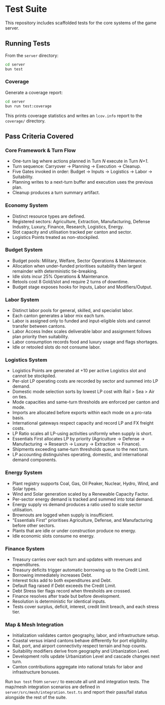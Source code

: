 # Test Suite

This repository includes scaffolded tests for the core systems of the game server.

## Running Tests

From the `server` directory:

```bash
cd server
bun test
```

### Coverage

Generate a coverage report:

```bash
cd server
bun run test:coverage
```

This prints coverage statistics and writes an `lcov.info` report to the `coverage/` directory.

## Pass Criteria Covered

### Core Framework & Turn Flow
- One-turn lag where actions planned in Turn *N* execute in Turn *N+1*.
- Turn sequence: Carryover → Planning → Execution → Cleanup.
- Five Gates invoked in order: Budget → Inputs → Logistics → Labor → Suitability.
- Planning writes to a next-turn buffer and execution uses the previous plan.
- Cleanup produces a turn summary artifact.

### Economy System
- Distinct resource types are defined.
- Registered sectors: Agriculture, Extraction, Manufacturing, Defense Industry, Luxury, Finance, Research, Logistics, Energy.
- Slot capacity and utilisation tracked per canton and sector.
- Logistics Points treated as non-stockpiled.

### Budget System
- Budget pools: Military, Welfare, Sector Operations & Maintenance.
- Allocation when under-funded prioritises suitability then largest remainder with deterministic tie-breaking.
- Idle slots incur 25% Operations & Maintenance.
- Retools cost 8 Gold/slot and require 2 turns of downtime.
- Budget stage exposes hooks for Inputs, Labor and Modifiers/Output.

### Labor System
- Distinct labor pools for general, skilled, and specialist labor.
- Each canton generates a labor mix each turn.
- Labor is assigned only to funded and input-eligible slots and cannot transfer between cantons.
- Labor Access Index scales deliverable labor and assignment follows plan priority then suitability.
- Labor consumption records food and luxury usage and flags shortages.
- Idle or retooled slots do not consume labor.

### Logistics System
- Logistics Points are generated at +10 per active Logistics slot and cannot be stockpiled.
- Per-slot LP operating costs are recorded by sector and summed into LP demand.
- Domestic mode selection sorts by lowest LP cost with Rail > Sea > Air on ties.
- Mode capacities and same-turn thresholds are enforced per canton and mode.
- Imports are allocated before exports within each mode on a pro-rata basis.
- International gateways respect capacity and record LP and FX freight costs.
- LP Ratio scales all LP-using activities uniformly when supply is short.
- Essentials First allocates LP by priority (Agriculture → Defense → Manufacturing → Research → Luxury → Extraction → Finance).
- Shipments exceeding same-turn thresholds queue to the next turn.
- LP accounting distinguishes operating, domestic, and international demand components.

### Energy System
- Plant registry supports Coal, Gas, Oil Peaker, Nuclear, Hydro, Wind, and Solar types.
- Wind and Solar generation scaled by a Renewable Capacity Factor.
- Per-sector energy demand is tracked and summed into total demand.
- Energy supply vs demand produces a ratio used to scale sector utilisation.
- Brownouts are logged when supply is insufficient.
- "Essentials First" prioritises Agriculture, Defense, and Manufacturing before other sectors.
- Plants that are idle or under construction produce no energy.
- Idle economic slots consume no energy.

### Finance System
- Treasury carries over each turn and updates with revenues and expenditures.
- Treasury deficits trigger automatic borrowing up to the Credit Limit.
- Borrowing immediately increases Debt.
- Interest ticks add to both expenditures and Debt.
- Default flag raised if Debt exceeds the Credit Limit.
- Debt Stress tier flags record when thresholds are crossed.
- Finance resolves after trade but before development.
- Resolution is deterministic for identical inputs.
- Tests cover surplus, deficit, interest, credit limit breach, and each stress tier.

### Map & Mesh Integration
- Initialization validates canton geography, labor, and infrastructure setup.
- Coastal versus inland cantons behave differently for port eligibility.
- Rail, port, and airport connectivity respect terrain and hop counts.
- Suitability modifiers derive from geography and Urbanization Level.
- Development rolls update Urbanization Level and cascade changes next turn.
- Canton contributions aggregate into national totals for labor and infrastructure bonuses.

Run `bun test` from `server/` to execute all unit and integration tests. The
map/mesh integration scenarios are defined in
`server/src/mesh/integration.test.ts` and report their pass/fail status
alongside the rest of the suite.
